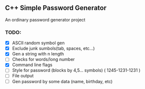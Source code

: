## C++ Simple Password Generator

An ordinary password generator project

### TODO:

* [x] ASCII random symbol gen
* [x] Exclude junk sumbols(tab, spaces, etc...) 
* [x] Gen a string with n length
* [ ] Checks for words/long number 
* [x] Command line flags
* [ ] Style for password (blocks by 4,5... symbols) ( 1245-1231-1231 )
* [ ] File output 
* [ ] Gen password by some data (name, birthday, etc) 
